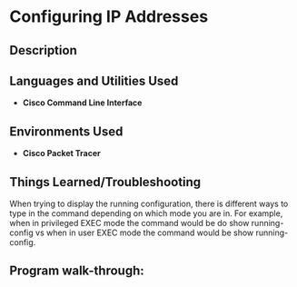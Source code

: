 <h1>Configuring IP Addresses</h1>


<h2>Description</h2>


<h2>Languages and Utilities Used</h2>

- <b>Cisco Command Line Interface</b> 

<h2>Environments Used </h2>

- <b>Cisco Packet Tracer</b>

<h2>Things Learned/Troubleshooting</h2>
When trying to display the running configuration, there is different ways to type in the command depending on which mode you are in. For example, when in privileged EXEC mode the command would be do show running-config vs when in user EXEC mode the command would be show running-config. 

<h2>Program walk-through:</h2>
